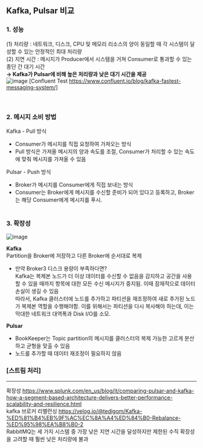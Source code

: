 ## **Kafka, Pulsar 비교**

### **1. 성능**
(1) 처리량 : 네트워크, 디스크, CPU 및 메모리 리소스의 양이 동일할 때 각 시스템이 달성할 수 있는 안정적인 최대 처리량    
(2) 지연 시간 : 메시지가 Producer에서 시스템을 거쳐 Consumer로 통과할 수 있는 종단 간 대기 시간        
**→ Kafka가 Pulsar에 비해 높은 처리량과 낮은 대기 시간을 제공**    
![image](https://user-images.githubusercontent.com/109563345/236927811-d45fac24-d816-45f9-a9a3-aedb8c1561f3.png)
[Confluent Test https://www.confluent.io/blog/kafka-fastest-messaging-system/]    
<br></br>
  
### **2. 메시지 소비 방법**    
Kafka - Pull 방식
- Consumer가 메시지를 직접 요청하여 가져오는 방식
- Pull 방식은 가져올 메시지의 양과 속도를 조절, Consumer가 처리할 수 있는 속도에 맞춰 메시지를 가져올 수 있음

Pulsar - Push 방식
- Broker가 메시지를 Consumer에게 직접 보내는 방식
- Consumer는 Broker에게 메시지를 수신할 준비가 되어 있다고 등록하고, Broker는 해당 Consumer에게 메시지를 푸시.
<br></br>

### **3. 확장성**
![image](https://user-images.githubusercontent.com/109563345/236936598-77872906-c32b-47c5-b2ae-417317a07a0e.png)

**Kafka**    
Partition을 Broker에 저장하고 다른 Broker에 순서대로 복제        
- 만약 Broker3 디스크 용량이 부족하다면?    
  Kafka는 복제본 노드가 더 이상 데이터를 수신할 수 없음을 감지하고 공간을 사용할 수 있을 때까지 항목에 대한 모든 수신 메시지가 중지됨. 이때 잠재적으로 데이터 손실이 생길 수 있음    
  따라서, Kafka 클러스터에 노드를 추가하고 파티션을 재조정하여 새로 추가된 노드가 복제본 역할을 수행해야함. 이를 위해서는 파티션을 다시 복사해야 하는데, 이는 막대한 네트워크 대역폭과 Disk I/O를 소모.

**Pulsar**    
- BookKeeper는 Topic partition의 메시지를 클러스터의 복제 가능한 고르게 분산하고 균형을 맞출 수 있음     
- 노드를 추가할 때 데이터 재조정이 필요하지 않음    


### **[스트림 처리]**



---
확장성 https://www.splunk.com/en_us/blog/it/comparing-pulsar-and-kafka-how-a-segment-based-architecture-delivers-better-performance-scalability-and-resilience.html    
kafka 브로커 리밸런싱 https://velog.io/@tedigom/Kafka-%ED%81%B4%EB%9F%AC%EC%8A%A4%ED%84%B0-Rebalance-%ED%95%98%EA%B8%B0-2    
RabbitMQ는 세 가지 시스템 중 가장 낮은 지연 시간을 달성하지만 제한된 수직 확장성을 고려할 때 훨씬 낮은 처리량에 불과

